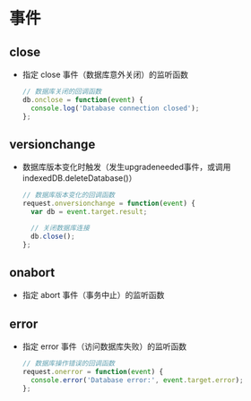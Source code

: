 # 事件

## close

+ 指定 close 事件（数据库意外关闭）的监听函数

  ```js
  // 数据库关闭的回调函数
  db.onclose = function(event) {
    console.log('Database connection closed');
  };
  ```

## versionchange

+ 数据库版本变化时触发（发生upgradeneeded事件，或调用indexedDB.deleteDatabase()）

  ```js
  // 数据库版本变化的回调函数
  request.onversionchange = function(event) {
    var db = event.target.result;

    // 关闭数据库连接
    db.close();
  };
  ```

## onabort

+ 指定 abort 事件（事务中止）的监听函数

## error

+ 指定 error 事件（访问数据库失败）的监听函数

  ```js
  // 数据库操作错误的回调函数
  request.onerror = function(event) {
    console.error('Database error:', event.target.error);
  };
  ```
